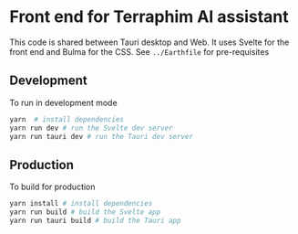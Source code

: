 # Front end for Terraphim AI assistant

This code is shared between Tauri desktop and Web.
It uses Svelte for the front end and Bulma for the CSS.
See `../Earthfile` for pre-requisites

## Development

To run in development mode

```sh
yarn  # install dependencies
yarn run dev # run the Svelte dev server 
yarn run tauri dev # run the Tauri dev server 
```

## Production

To build for production

```sh
yarn install # install dependencies
yarn run build # build the Svelte app
yarn run tauri build # build the Tauri app
```

